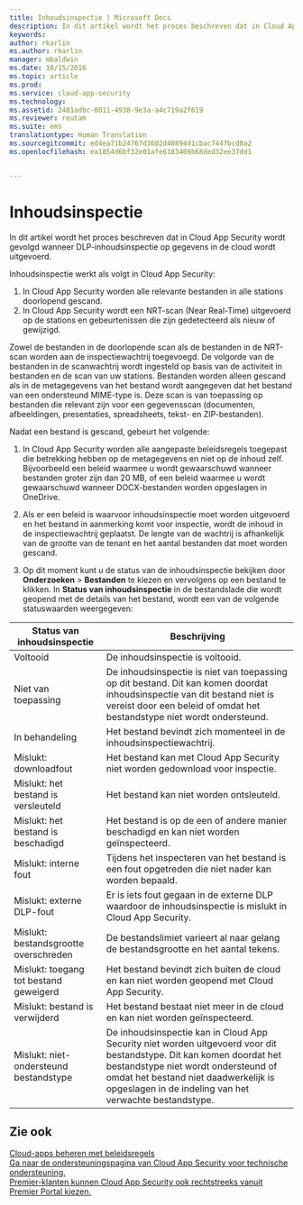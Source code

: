 ```yaml
---
title: Inhoudsinspectie | Microsoft Docs
description: In dit artikel wordt het proces beschreven dat in Cloud App Security wordt gevolgd wanneer DLP-inhoudsinspectie op gegevens in de cloud wordt uitgevoerd.
keywords: 
author: rkarlin
ms.author: rkarlin
manager: mbaldwin
ms.date: 10/15/2016
ms.topic: article
ms.prod: 
ms.service: cloud-app-security
ms.technology: 
ms.assetid: 2401adbc-0011-4938-9e3a-a4c719a2f619
ms.reviewer: reutam
ms.suite: ems
translationtype: Human Translation
ms.sourcegitcommit: ed4ea71b24767d3602d40894d1cbac7447bcd8a2
ms.openlocfilehash: ea1854d6bf32e01afe6183409b68ded32ee37dd1


---
```


# <a name="content-inspection"></a>Inhoudsinspectie
In dit artikel wordt het proces beschreven dat in Cloud App Security wordt gevolgd wanneer DLP-inhoudsinspectie op gegevens in de cloud wordt uitgevoerd. 


Inhoudsinspectie werkt als volgt in Cloud App Security:
1. In Cloud App Security worden alle relevante bestanden in alle stations doorlopend gescand. 
2. In Cloud App Security wordt een NRT-scan (Near Real-Time) uitgevoerd op de stations en gebeurtenissen die zijn gedetecteerd als nieuw of gewijzigd. 

Zowel de bestanden in de doorlopende scan als de bestanden in de NRT-scan worden aan de inspectiewachtrij toegevoegd. De volgorde van de bestanden in de scanwachtrij wordt ingesteld op basis van de activiteit in bestanden en de scan van uw stations. Bestanden worden alleen gescand als in de metagegevens van het bestand wordt aangegeven dat het bestand van een ondersteund MIME-type is. Deze scan is van toepassing op bestanden die relevant zijn voor een gegevensscan (documenten, afbeeldingen, presentaties, spreadsheets, tekst- en ZIP-bestanden).  

Nadat een bestand is gescand, gebeurt het volgende:

1. In Cloud App Security worden alle aangepaste beleidsregels toegepast die betrekking hebben op de metagegevens en niet op de inhoud zelf. Bijvoorbeeld een beleid waarmee u wordt gewaarschuwd wanneer bestanden groter zijn dan 20 MB, of een beleid waarmee u wordt gewaarschuwd wanneer DOCX-bestanden worden opgeslagen in OneDrive. 

2. Als er een beleid is waarvoor inhoudsinspectie moet worden uitgevoerd en het bestand in aanmerking komt voor inspectie, wordt de inhoud in de inspectiewachtrij geplaatst. De lengte van de wachtrij is afhankelijk van de grootte van de tenant en het aantal bestanden dat moet worden gescand. 

3. Op dit moment kunt u de status van de inhoudsinspectie bekijken door **Onderzoeken** > **Bestanden** te kiezen en vervolgens op een bestand te klikken. In **Status van inhoudsinspectie** in de bestandslade die wordt geopend met de details van het bestand, wordt een van de volgende statuswaarden weergegeven: 

|Status van inhoudsinspectie|Beschrijving|
|----|----|
|Voltooid|De inhoudsinspectie is voltooid.|
|Niet van toepassing|De inhoudsinspectie is niet van toepassing op dit bestand. Dit kan komen doordat inhoudsinspectie van dit bestand niet is vereist door een beleid of omdat het bestandstype niet wordt ondersteund.|
|In behandeling|Het bestand bevindt zich momenteel in de inhoudsinspectiewachtrij.|
|Mislukt: downloadfout|Het bestand kan met Cloud App Security niet worden gedownload voor inspectie.|
|Mislukt: het bestand is versleuteld|Het bestand kan niet worden ontsleuteld.|
|Mislukt: het bestand is beschadigd|Het bestand is op de een of andere manier beschadigd en kan niet worden geïnspecteerd.|
|Mislukt: interne fout|Tijdens het inspecteren van het bestand is een fout opgetreden die niet nader kan worden bepaald.|
|Mislukt: externe DLP-fout|Er is iets fout gegaan in de externe DLP waardoor de inhoudsinspectie is mislukt in Cloud App Security.|
|Mislukt: bestandsgrootte overschreden|De bestandslimiet varieert al naar gelang de bestandsgrootte en het aantal tekens.|
|Mislukt: toegang tot bestand geweigerd|Het bestand bevindt zich buiten de cloud en kan niet worden geopend met Cloud App Security.|
|Mislukt: bestand is verwijderd|Het bestand bestaat niet meer in de cloud en kan niet worden geïnspecteerd.|
|Mislukt: niet-ondersteund bestandstype|De inhoudsinspectie kan in Cloud App Security niet worden uitgevoerd voor dit bestandstype. Dit kan komen doordat het bestandstype niet wordt ondersteund of omdat het bestand niet daadwerkelijk is opgeslagen in de indeling van het verwachte bestandstype.|

## <a name="see-also"></a>Zie ook  
[Cloud-apps beheren met beleidsregels](control-cloud-apps-with-policies.md)   
[Ga naar de ondersteuningspagina van Cloud App Security voor technische ondersteuning.](http://support.microsoft.com/oas/default.aspx?prid=16031)   
[Premier-klanten kunnen Cloud App Security ook rechtstreeks vanuit Premier Portal kiezen.](https://premier.microsoft.com/)  
  


<!--HONumber=Oct16_HO4-->


